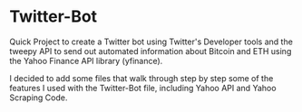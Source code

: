 # Twitter-Bot
Quick Project to create a Twitter bot using Twitter's Developer tools and the tweepy API to send out automated information about Bitcoin and ETH using the Yahoo Finance API library (yfinance).

I decided to add some files that walk through step by step some of the features I used with the Twitter-Bot file, including Yahoo API and Yahoo Scraping Code.
